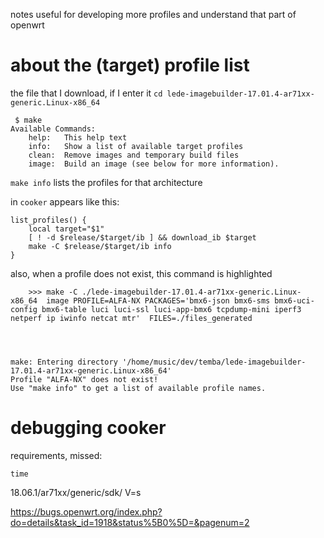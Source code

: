notes useful for developing more profiles and understand that part of openwrt

# about the (target) profile list

the file that I download, if I enter it `cd lede-imagebuilder-17.01.4-ar71xx-generic.Linux-x86_64`

```
 $ make
Available Commands:
    help:   This help text
    info:   Show a list of available target profiles
    clean:  Remove images and temporary build files
    image:  Build an image (see below for more information).
```

`make info` lists the profiles for that architecture

in `cooker` appears like this:

```
list_profiles() {
    local target="$1"
    [ ! -d $release/$target/ib ] && download_ib $target
    make -C $release/$target/ib info
}
```

also, when a profile does not exist, this command is highlighted

```
    >>> make -C ./lede-imagebuilder-17.01.4-ar71xx-generic.Linux-x86_64  image PROFILE=ALFA-NX PACKAGES='bmx6-json bmx6-sms bmx6-uci-config bmx6-table luci luci-ssl luci-app-bmx6 tcpdump-mini iperf3 netperf ip iwinfo netcat mtr'  FILES=./files_generated




make: Entering directory '/home/music/dev/temba/lede-imagebuilder-17.01.4-ar71xx-generic.Linux-x86_64'
Profile "ALFA-NX" does not exist!
Use "make info" to get a list of available profile names.
```

# debugging cooker

requirements, missed:

    time

18.06.1/ar71xx/generic/sdk/ V=s

https://bugs.openwrt.org/index.php?do=details&task_id=1918&status%5B0%5D=&pagenum=2
